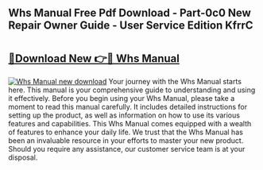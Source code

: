 ## Whs Manual Free Pdf Download - Part-0c0 New Repair Owner Guide - User Service Edition KfrrC

# <h2><a href="http://cf14287.oget.top/?id=Whs+Manual">🔗Download New 👉🔴 Whs Manual</a></h2>

[![Whs Manual new download](https://i.imgur.com/5g1atiW.png)](http://cf14287.oget.top/?id=Whs+Manual)
Your journey with the Whs Manual starts here. This manual is your comprehensive guide to understanding and using it effectively. Before you begin using your Whs Manual, please take a moment to read this manual carefully. It includes detailed instructions for setting up the product, as well as information on how to use its various features and capabilities. This Whs Manual comes equipped with a wealth of features to enhance your daily life. We trust that the Whs Manual has been an invaluable resource in your efforts to master your new product. Should you require any assistance, our customer service team is at your disposal.

